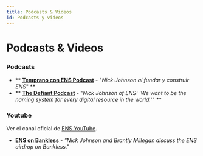 ```yaml
---
title: Podcasts & Videos
id: Podcasts y videos
---
```


# Podcasts & Videos

### Podcasts

* ** [**Temprano con ENS Podcast**](https://open.spotify.com/episode/6DoSULJSKHjUhujODHd5Wq) - "_Nick Johnson al fundar y construir ENS_" **
* ** [**The Defiant Podcast**](https://open.spotify.com/episode/1QA3O4SPdmdo4Pc34JWFOB) - "_Nick Johnson of ENS: 'We want to be the naming system for every digital resource in the world._'" **

### Youtube

Ver el canal oficial de [ENS YouTube](https://www.youtube.com/c/ENSdomains).

* [**ENS on Bankless** ](https://www.youtube.com/watch?v=jwadHC5ha-E)- _"Nick Johnson and Brantly Millegan discuss the ENS airdrop on Bankless."_

